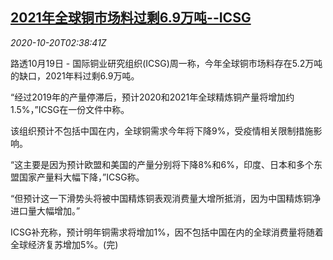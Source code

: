 <!--1603164197000-->
[2021年全球铜市场料过剩6.9万吨--ICSG](https://cn.reuters.com/article/copper-1019-mon-global-surplus-idCNKBS2750BQ)
------

<div><i>2020-10-20T02:38:41Z</i></div><p>路透10月19日 - 国际铜业研究组织(ICSG)周一称，今年全球铜市场料存在5.2万吨的缺口，2021年料过剩6.9万吨。</p><p>“经过2019年的产量停滞后，预计2020和2021年全球精炼铜产量将增加约1.5%，”ICSG在一份文件中称。</p><p>该组织预计不包括中国在内，全球铜需求今年将下降9%，受疫情相关限制措施影响。</p><p>“这主要是因为预计欧盟和美国的产量分别将下降8%和6%，印度、日本和多个东盟国家产量料大幅下降，”ICSG称。</p><p>“但预计这一下滑势头将被中国精炼铜表观消费量大增所抵消，因为中国精炼铜净进口量大幅增加。”</p><p>ICSG补充称，预计明年铜需求将增加1%，因不包括中国在内的全球消费量将随着全球经济复苏增加5%。(完)</p>
